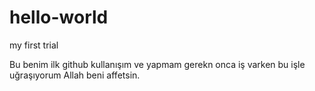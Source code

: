 # hello-world
my first trial

Bu benim ilk github kullanışım ve yapmam gerekn onca iş varken bu işle uğraşıyorum Allah beni affetsin.
